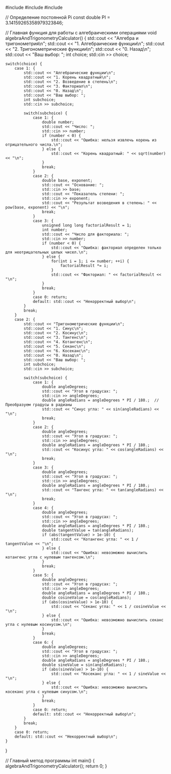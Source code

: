 #include <iostream>
#include <cmath>
#include <stdexcept>

// Определение постоянной Pi
const double PI = 3.14159265358979323846;

// Главная функция для работы с алгебраическими операциями
void algebraAndTrigonometryCalculator() {
    std::cout << "Алгебра и тригонометрия\n";
    std::cout << "1. Алгебраические функции\n";
    std::cout << "2. Тригонометрические функции\n";
    std::cout << "0. Назад\n";
    std::cout << "Ваш выбор: ";
    int choice;
    std::cin >> choice;

    switch(choice) {
        case 1: {
            std::cout << "Алгебраические функции\n";
            std::cout << "1. Корень квадратный\n";
            std::cout << "2. Возведение в степень\n";
            std::cout << "3. Факториал\n";
            std::cout << "0. Назад\n";
            std::cout << "Ваш выбор: ";
            int subchoice;
            std::cin >> subchoice;

            switch(subchoice) {
                case 1: {
                    double number;
                    std::cout << "Число: ";
                    std::cin >> number;
                    if (number < 0) {
                        std::cout << "Ошибка: нельзя извлечь корень из отрицательного числа.\n";
                    } else {
                        std::cout << "Корень квадратный: " << sqrt(number) << "\n";
                    }
                    break;
                }
                case 2: {
                    double base, exponent;
                    std::cout << "Основание: ";
                    std::cin >> base;
                    std::cout << "Показатель степени: ";
                    std::cin >> exponent;
                    std::cout << "Результат возведения в степень: " << pow(base, exponent) << "\n";
                    break;
                }
                case 3: {
                    unsigned long long factorialResult = 1;
                    int number;
                    std::cout << "Число для факториала: ";
                    std::cin >> number;
                    if (number < 0) {
                        std::cout << "Ошибка: факториал определен только для неотрицательных целых чисел.\n";
                    } else {
                        for(int i = 1; i <= number; ++i) {
                            factorialResult *= i;
                        }
                        std::cout << "Факториал: " << factorialResult << "\n";
                    }
                    break;
                }
                case 0: return;
                default: std::cout << "Некорректный выбор\n";
            }
            break;
        }
        case 2: {
            std::cout << "Тригонометрические функции\n";
            std::cout << "1. Синус\n";
            std::cout << "2. Косинус\n";
            std::cout << "3. Тангенс\n";
            std::cout << "4. Котангенс\n";
            std::cout << "5. Секанс\n";
            std::cout << "6. Косеканс\n";
            std::cout << "0. Назад\n";
            std::cout << "Ваш выбор: ";
            int subchoice;
            std::cin >> subchoice;

            switch(subchoice) {
                case 1: {
                    double angleDegrees;
                    std::cout << "Угол в градусах: ";
                    std::cin >> angleDegrees;
                    double angleRadians = angleDegrees * PI / 180.;  // Преобразуем градусы в радианы
                    std::cout << "Синус угла: " << sin(angleRadians) << "\n";
                    break;
                }
                case 2: {
                    double angleDegrees;
                    std::cout << "Угол в градусах: ";
                    std::cin >> angleDegrees;
                    double angleRadians = angleDegrees * PI / 180.;
                    std::cout << "Косинус угла: " << cos(angleRadians) << "\n";
                    break;
                }
                case 3: {
                    double angleDegrees;
                    std::cout << "Угол в градусах: ";
                    std::cin >> angleDegrees;
                    double angleRadians = angleDegrees * PI / 180.;
                    std::cout << "Тангенс угла: " << tan(angleRadians) << "\n";
                    break;
                }
                case 4: {
                    double angleDegrees;
                    std::cout << "Угол в градусах: ";
                    std::cin >> angleDegrees;
                    double angleRadians = angleDegrees * PI / 180.;
                    double tangentValue = tan(angleRadians);
                    if (abs(tangentValue) > 1e-10) {
                        std::cout << "Котангенс угла: " << 1 / tangentValue << "\n";
                    } else {
                        std::cout << "Ошибка: невозможно вычислить котангенс угла с нулевым тангенсом.\n";
                    }
                    break;
                }
                case 5: {
                    double angleDegrees;
                    std::cout << "Угол в градусах: ";
                    std::cin >> angleDegrees;
                    double angleRadians = angleDegrees * PI / 180.;
                    double cosineValue = cos(angleRadians);
                    if (abs(cosineValue) > 1e-10) {
                        std::cout << "Секанс угла: " << 1 / cosineValue << "\n";
                    } else {
                        std::cout << "Ошибка: невозможно вычислить секанс угла с нулевым косинусом.\n";
                    }
                    break;
                }
                case 6: {
                    double angleDegrees;
                    std::cout << "Угол в градусах: ";
                    std::cin >> angleDegrees;
                    double angleRadians = angleDegrees * PI / 180.;
                    double sineValue = sin(angleRadians);
                    if (abs(sineValue) > 1e-10) {
                        std::cout << "Косеканс угла: " << 1 / sineValue << "\n";
                    } else {
                        std::cout << "Ошибка: невозможно вычислить косеканс угла с нулевым синусом.\n";
                    }
                    break;
                }
                case 0: return;
                default: std::cout << "Некорректный выбор\n";
            }
            break;
        }
        case 0: return;
        default: std::cout << "Некорректный выбор\n";
    }
}

// Главный метод программы
int main() {
    algebraAndTrigonometryCalculator();
    return 0;
}
